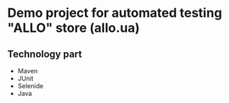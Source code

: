# Demo project for automated testing "ALLO" store (allo.ua)

## Technology part
- Maven
- JUnit
- Selenide
- Java

